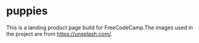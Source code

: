 # puppies
This is a landing product page build for FreeCodeCamp.The images used in the project are from https://unsplash.com/.
